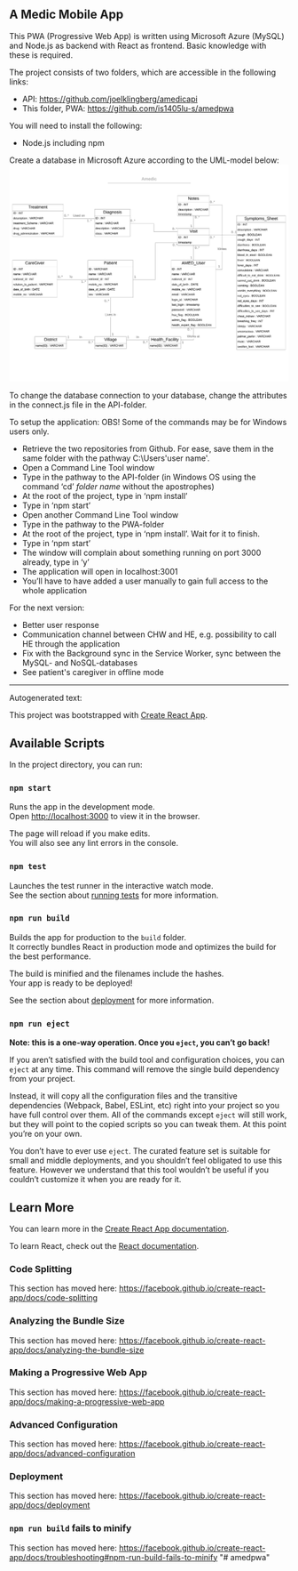 ﻿## A Medic Mobile App

This PWA (Progressive Web App) is written using Microsoft Azure (MySQL) and Node.js as backend with React as frontend. Basic knowledge with these is required.

The project consists of two folders, which are accessible in the following links: 
- API: https://github.com/joelklingberg/amedicapi 
- This folder, PWA: https://github.com/is1405lu-s/amedpwa 

You will need to install the following: 
- Node.js including npm

Create a database in Microsoft Azure according to the UML-model below:
![alt text](https://github.com/is1405lu-s/amedpwa/blob/master/Database%20model.png)

To change the database connection to your database, change the attributes in the connect.js file in the API-folder.

To setup the application:
OBS! Some of the commands may be for Windows users only.  
- Retrieve the two repositories from Github. For ease, save them in the same folder with the pathway C:\Users\'user name'. 
- Open a  Command Line Tool window
- Type in the pathway to the API-folder (in Windows OS using the command ‘cd’ *folder name* without the apostrophes)
- At the root of the project, type in ‘npm install’
- Type in ‘npm start’
- Open another Command Line Tool window
- Type in the pathway to the PWA-folder
- At the root of the project, type in ‘npm install’. Wait for it to finish.
- Type in ‘npm start’
- The window will complain about something running on port 3000 already, type in ‘y’
- The application will open in localhost:3001
- You’ll have to have added a user manually to gain full access to the whole application

For the next version: 
- Better user response
- Communication channel between CHW and HE, e.g. possibility to call HE through the application
- Fix with the Background sync in the Service Worker, sync between the MySQL- and NoSQL-databases
- See patient's caregiver in offline mode

--------------------------------------
Autogenerated text: 

This project was bootstrapped with [Create React App](https://github.com/facebook/create-react-app).

## Available Scripts

In the project directory, you can run:

### `npm start`

Runs the app in the development mode.<br>
Open [http://localhost:3000](http://localhost:3000) to view it in the browser.

The page will reload if you make edits.<br>
You will also see any lint errors in the console.

### `npm test`

Launches the test runner in the interactive watch mode.<br>
See the section about [running tests](https://facebook.github.io/create-react-app/docs/running-tests) for more information.

### `npm run build`

Builds the app for production to the `build` folder.<br>
It correctly bundles React in production mode and optimizes the build for the best performance.

The build is minified and the filenames include the hashes.<br>
Your app is ready to be deployed!

See the section about [deployment](https://facebook.github.io/create-react-app/docs/deployment) for more information.

### `npm run eject`

**Note: this is a one-way operation. Once you `eject`, you can’t go back!**

If you aren’t satisfied with the build tool and configuration choices, you can `eject` at any time. This command will remove the single build dependency from your project.

Instead, it will copy all the configuration files and the transitive dependencies (Webpack, Babel, ESLint, etc) right into your project so you have full control over them. All of the commands except `eject` will still work, but they will point to the copied scripts so you can tweak them. At this point you’re on your own.

You don’t have to ever use `eject`. The curated feature set is suitable for small and middle deployments, and you shouldn’t feel obligated to use this feature. However we understand that this tool wouldn’t be useful if you couldn’t customize it when you are ready for it.

## Learn More

You can learn more in the [Create React App documentation](https://facebook.github.io/create-react-app/docs/getting-started).

To learn React, check out the [React documentation](https://reactjs.org/).

### Code Splitting

This section has moved here: https://facebook.github.io/create-react-app/docs/code-splitting

### Analyzing the Bundle Size

This section has moved here: https://facebook.github.io/create-react-app/docs/analyzing-the-bundle-size

### Making a Progressive Web App

This section has moved here: https://facebook.github.io/create-react-app/docs/making-a-progressive-web-app

### Advanced Configuration

This section has moved here: https://facebook.github.io/create-react-app/docs/advanced-configuration

### Deployment

This section has moved here: https://facebook.github.io/create-react-app/docs/deployment

### `npm run build` fails to minify

This section has moved here: https://facebook.github.io/create-react-app/docs/troubleshooting#npm-run-build-fails-to-minify
"# amedpwa" 
